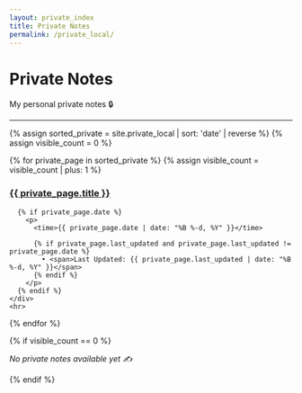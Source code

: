 ```yaml
---
layout: private_index
title: Private Notes
permalink: /private_local/
---
```


# Private Notes

My personal private notes 🔒

<div class="private-list">
  <hr>
  {% assign sorted_private = site.private_local | sort: 'date' | reverse %}
  {% assign visible_count = 0 %}

  {% for private_page in sorted_private %}
    {% assign visible_count = visible_count | plus: 1 %}
    <div class="private-entry">
      <h3>
        <a class="post-link" href="{{ private_page.url | relative_url }}">{{ private_page.title }}</a>
      </h3>

      {% if private_page.date %}
        <p>
          <time>{{ private_page.date | date: "%B %-d, %Y" }}</time>
          
          {% if private_page.last_updated and private_page.last_updated != private_page.date %}
            • <span>Last Updated: {{ private_page.last_updated | date: "%B %-d, %Y" }}</span>
          {% endif %}
        </p>
      {% endif %}
    </div>
    <hr>
  {% endfor %}

  {% if visible_count == 0 %}
    <p><em>No private notes available yet ✍️</em></p>
  {% endif %}
</div>
